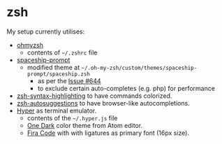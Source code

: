 # zsh
My setup currently utilises:

* [ohmyzsh](https://github.com/ohmyzsh/ohmyzsh)
  * contents of `~/.zshrc` file
* [spaceship-prompt](https://denysdovhan.com/spaceship-prompt/docs/Troubleshooting.html)
  * modified theme at `~/.oh-my-zsh/custom/themes/spaceship-prompt/spaceship.zsh`
    * as per the [Issue #644](https://github.com/denysdovhan/spaceship-prompt/issues/644#issuecomment-508930173)
    * to exclude certain auto-completes (e.g. php) for performance
* [zsh-syntax-highlighting](https://github.com/zsh-users/zsh-syntax-highlighting) to have commands colorized.
* [zsh-autosuggestions](https://github.com/zsh-users/zsh-autosuggestions) to have browser-like autocompletions.
* [Hyper](https://hyper.is/) as terminal emulator.
  * contents of the `~/.hyper.js` file
  * [One Dark](https://www.npmjs.com/package/hyperterm-atom-dark) color theme from Atom editor.
  * [Fira Code](https://github.com/tonsky/FiraCode) with with ligatures as primary font (16px size).
